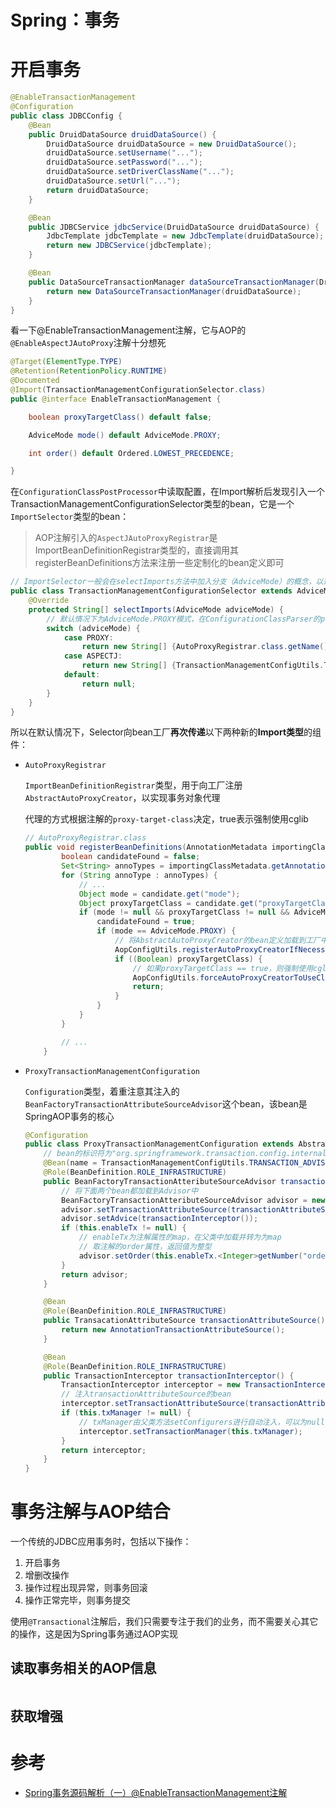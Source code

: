 # Spring：事务

# **开启事务**

```java
@EnableTransactionManagement
@Configuration
public class JDBCConfig {
    @Bean
    public DruidDataSource druidDataSource() {
        DruidDataSource druidDataSource = new DruidDataSource();
        druidDataSource.setUsername("...");
        druidDataSource.setPassword("...");
        druidDataSource.setDriverClassName("...");
        druidDataSource.setUrl("...");
        return druidDataSource;
    }

    @Bean
    public JDBCService jdbcService(DruidDataSource druidDataSource) {
        JdbcTemplate jdbcTemplate = new JdbcTemplate(druidDataSource);
        return new JDBCService(jdbcTemplate);
    }

    @Bean
    public DataSourceTransactionManager dataSourceTransactionManager(DruidDataSource druidDataSource) {
        return new DataSourceTransactionManager(druidDataSource);
    }
}
```

看一下@EnableTransactionManagement注解，它与AOP的`@EnableAspectJAutoProxy`注解十分想死

```java
@Target(ElementType.TYPE)
@Retention(RetentionPolicy.RUNTIME)
@Documented
@Import(TransactionManagementConfigurationSelector.class)
public @interface EnableTransactionManagement {

	boolean proxyTargetClass() default false;

	AdviceMode mode() default AdviceMode.PROXY;

	int order() default Ordered.LOWEST_PRECEDENCE;

}
```

在`ConfigurationClassPostProcessor`中读取配置，在Import解析后发现引入一个TransactionManagementConfigurationSelector类型的bean，它是一个`ImportSelector`类型的bean：

> AOP注解引入的`AspectJAutoProxyRegistrar`是ImportBeanDefinitionRegistrar类型的，直接调用其registerBeanDefinitions方法来注册一些定制化的bean定义即可

```java
// ImportSelector一般会在selectImports方法中加入分支（AdviceMode）的概念，以达到更灵活的定制注册
public class TransactionManagementConfigurationSelector extends AdviceModeImportSelector<EnableTransactionManagement> {
	@Override
	protected String[] selectImports(AdviceMode adviceMode) {
        // 默认情况下为AdviceMode.PROXY模式，在ConfigurationClassParser的processImports方法进行分支递归
		switch (adviceMode) {
			case PROXY:
				return new String[] {AutoProxyRegistrar.class.getName(), ProxyTransactionManagementConfiguration.class.getName()};
			case ASPECTJ:
				return new String[] {TransactionManagementConfigUtils.TRANSACTION_ASPECT_CONFIGURATION_CLASS_NAME};
			default:
				return null;
		}
	}
}
```

所以在默认情况下，Selector向bean工厂**再次传递**以下两种新的**Import类型**的组件：

- `AutoProxyRegistrar`

    `ImportBeanDefinitionRegistrar`类型，用于向工厂注册`AbstractAutoProxyCreator`，以实现事务对象代理
    
    代理的方式根据注解的`proxy-target-class`决定，true表示强制使用cglib

    ```java
    // AutoProxyRegistrar.class
    public void registerBeanDefinitions(AnnotationMetadata importingClassMetadata, BeanDefinitionRegistry registry) {
            boolean candidateFound = false;
            Set<String> annoTypes = importingClassMetadata.getAnnotationTypes();
            for (String annoType : annoTypes) {
                // ...
                Object mode = candidate.get("mode");
                Object proxyTargetClass = candidate.get("proxyTargetClass");
                if (mode != null && proxyTargetClass != null && AdviceMode.class == mode.getClass() && Boolean.class == proxyTargetClass.getClass()) {
                    candidateFound = true;
                    if (mode == AdviceMode.PROXY) {
                        // 将AbstractAutoProxyCreator的bean定义加载到工厂中
                        AopConfigUtils.registerAutoProxyCreatorIfNecessary(registry);
                        if ((Boolean) proxyTargetClass) {
                            // 如果proxyTargetClass == true，则强制使用cglib模式代理
                            AopConfigUtils.forceAutoProxyCreatorToUseClassProxying(registry);
                            return;
                        }
                    }
                }
            }

            // ...
        }
    ```

- `ProxyTransactionManagementConfiguration`

    `Configuration`类型，着重注意其注入的`BeanFactoryTransactionAttributeSourceAdvisor`这个bean，该bean是SpringAOP事务的核心

    ```java
    @Configuration
    public class ProxyTransactionManagementConfiguration extends AbstractTransactionManagementConfiguration {
        // bean的标识符为"org.springframework.transaction.config.internalTransactionAdvisor"
        @Bean(name = TransactionManagementConfigUtils.TRANSACTION_ADVISOR_BEAN_NAME)
        @Role(BeanDefinition.ROLE_INFRASTRUCTURE)
        public BeanFactoryTransactionAtteributeSourceAdvisor transactionAdvisor() {
            // 将下面两个bean都加载到Advisor中
            BeanFactoryTransactionAtteributeSourceAdvisor advisor = new BeanFactoryTransactionAtteributeSourceAdvisor();
            advisor.setTransactionAttributeSource(transactionAttributeSource());
            advisor.setAdvice(transactionInterceptor());
            if (this.enableTx != null) {
                // enableTx为注解属性的map，在父类中加载并转为为map
                // 取注解的order属性，返回值为整型
                advisor.setOrder(this.enableTx.<Integer>getNumber("order"));
            }
            return advisor;
        }

        @Bean
        @Role(BeanDefinition.ROLE_INFRASTRUCTURE)
        public TransacationAttributeSource transactionAttributeSource() {
            return new AnnotationTransactionAttributeSource();
        }

        @Bean
        @Role(BeanDefinition.ROLE_INFRASTRUCTURE)
        public TransactionInterceptor transactionInterceptor() {
            TransactionInterceptor interceptor = new TransactionInterceptor();
            // 注入transactionAttributeSource的bean
            interceptor.setTransactionAttributeSource(transactionAttributeSource());
            if (this.txManager != null) {
                // txManager由父类方法setConfigurers进行自动注入，可以为null，因为required属性为false
                interceptor.setTransactionManager(this.txManager);
            }
            return interceptor;
        }
    }
    ```

# **事务注解与AOP结合**

一个传统的JDBC应用事务时，包括以下操作：
1. 开启事务
2. 增删改操作
3. 操作过程出现异常，则事务回滚
4. 操作正常完毕，则事务提交

使用`@Transactional`注解后，我们只需要专注于我们的业务，而不需要关心其它的操作，这是因为Spring事务通过AOP实现

## **读取事务相关的AOP信息**

```java

```

## **获取增强**

# 参考
- [Spring事务源码解析（一）@EnableTransactionManagement注解](https://mp.weixin.qq.com/s/FU3hznLFspCcHYJs-x8h2Q)